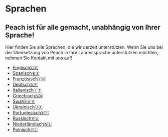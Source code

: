 # Sprachen
## Peach ist für alle gemacht, unabhängig von Ihrer Sprache!

Hier finden Sie alle Sprachen, die wir derzeit unterstützen.
Wenn Sie uns bei der Übersetzung von Peach in Ihre Landessprache unterstützen möchten, [nehmen Sie Kontakt mit uns auf!](mailto:hello@peachbitcoin.com)

- [Englisch🇬🇧](/)
- [Spanisch🇪🇸](/es)
- [Französisch🇫🇷](/fr)
- [Deutsch🇩🇪](/de)
- [Italienisch🇮🇹](/it)
- [Griechisch🇬🇷](/el)
- [Swahili🇰🇪](/sw)
- [Ukrainisch🇺🇦](/uk)
- [Portugiesisch🇵🇹](/pt)
- [Russisch🇷🇺](/ru)
- [Niederländisch🇳🇱](/nl)
- [Polnisch🇵🇱](/pl)
